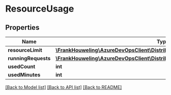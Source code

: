 # ResourceUsage

## Properties
Name | Type | Description | Notes
------------ | ------------- | ------------- | -------------
**resourceLimit** | [**\FrankHouweling\AzureDevOpsClient\DistributedTask\Model\ResourceLimit**](ResourceLimit.md) |  | [optional] 
**runningRequests** | [**\FrankHouweling\AzureDevOpsClient\DistributedTask\Model\TaskAgentJobRequest[]**](TaskAgentJobRequest.md) |  | [optional] 
**usedCount** | **int** |  | [optional] 
**usedMinutes** | **int** |  | [optional] 

[[Back to Model list]](../README.md#documentation-for-models) [[Back to API list]](../README.md#documentation-for-api-endpoints) [[Back to README]](../README.md)


